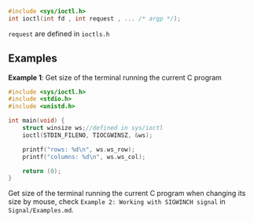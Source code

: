 ```c
#include <sys/ioctl.h>
int ioctl(int fd , int request , ... /* argp */);
```

``request`` are defined in ``ioctls.h``

## Examples

**Example 1**: Get size of the terminal running the current C program

```c
#include <sys/ioctl.h>
#include <stdio.h>
#include <unistd.h>

int main(void) {
	struct winsize ws;//defined in sys/ioctl
	ioctl(STDIN_FILENO, TIOCGWINSZ, &ws);

	printf("rows: %d\n", ws.ws_row);
	printf("columns: %d\n", ws.ws_col);

	return (0);
}
```

Get size of the terminal running the current C program when changing its size by mouse, check ``Example 2: Working with SIGWINCH signal`` in ``Signal/Examples.md``.